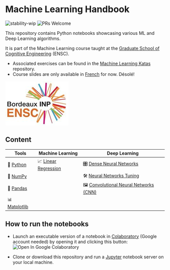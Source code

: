 # Machine Learning Handbook

![stability-wip](https://img.shields.io/badge/stability-work_in_progress-lightgrey.svg)
![PRs Welcome](https://img.shields.io/badge/PRs-welcome-brightgreen.svg)

This repository contains Python notebooks showcasing various ML and Deep Learning algorithms.

It is part of the Machine Learning course taught at the [Graduate School of Cognitive Engineering](https://www.bordeaux-inp.fr/en) (ENSC).

- Associated exercises can be found in the [Machine Learning Katas](https://github.com/bpesquet/machine-learning-katas) repository.
- Course slides are only available in [French](https://www.bpesquet.fr/slides/ia/) for now. Désolé!

[![ENSC logo](ensc-logo.jpg)](https://www.bordeaux-inp.fr/en)

## Content

|Tools|Machine Learning|Deep Learning|
|-|-|-|
|🐍 [Python](http://nbviewer.jupyter.org/github/bpesquet/machine-learning-handbook/blob/master/tools/Python.ipynb)|📈 [Linear Regression](http://nbviewer.jupyter.org/github/bpesquet/machine-learning-handbook/blob/master/ml-algorithms/Linear_Regression.ipynb)|🎛 [Dense Neural Networks](http://nbviewer.jupyter.org/github/bpesquet/machine-learning-handbook/blob/master/deep-learning/Dense_Neural_Networks.ipynb)|
|🔢 [NumPy](http://nbviewer.jupyter.org/github/bpesquet/machine-learning-handbook/blob/master/tools/NumPy.ipynb)||🛠 [Neural Networks Tuning](http://nbviewer.jupyter.org/github/bpesquet/machine-learning-handbook/blob/master/deep-learning/Neural_Networks_Tuning.ipynb)|
|🐼 [Pandas](http://nbviewer.jupyter.org/github/bpesquet/machine-learning-handbook/blob/master/tools/Pandas.ipynb)||🖼️ [Convolutional Neural Networks (CNN)](http://nbviewer.jupyter.org/github/bpesquet/machine-learning-handbook/blob/master/deep-learning/Convolutional_Neural_Networks.ipynb)|
|📊 [Matplotlib](http://nbviewer.jupyter.org/github/bpesquet/machine-learning-handbook/blob/master/tools/Matplotlib.ipynb)|||

## How to run the notebooks

- Launch an executable version of a notebook in [Colaboratory](https://colab.research.google.com/) (Google account needed) by opening it and clicking this button: ![Open In Google Colaboratory](https://colab.research.google.com/assets/colab-badge.svg)

* Clone or download this repository and run a [Jupyter](https://jupyter.org/) notebook server on your local machine.
